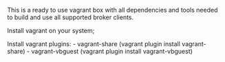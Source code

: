 This is a ready to use vagrant box with all dependencies and tools needed to build and use all supported broker clients.

Install vagrant on your system;

Install vagrant plugins:
	- vagrant-share (vagrant plugin install vagrant-share)
	- vagrant-vbguest (vagrant plugin install vagrant-vbguest)
